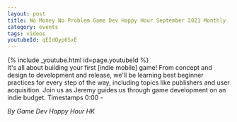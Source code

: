 ```yaml
---
layout: post
title: No Money No Problem Game Dev Happy Hour September 2021 Monthly
category: events
tags: videos
youtubeId: qEIdOyp6SxE
---
```


{% include _youtube.html id=page.youtubeId %}
<br />
It's all about building your first [indie mobile] game! From concept and design to development and release, we'll be learning best beginner practices for every step of the way, including topics like publishers and user acquisition. Join us as Jeremy guides us through game development on an indie budget. Timestamps 0:00 -

_By Game Dev Happy Hour HK_